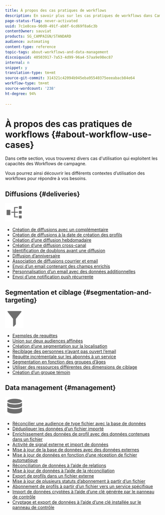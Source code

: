 ```yaml
---
title: À propos des cas pratiques de workflows
description: En savoir plus sur les cas pratiques de workflows dans Campaign Standard.
page-status-flag: never-activated
uuid: 7c1e8cea-90d0-491f-ab8f-6cd69f8a6c3b
contentOwner: sauviat
products: SG_CAMPAIGN/STANDARD
audience: automating
content-type: reference
topic-tags: about-workflows-and-data-management
discoiquuid: 40503917-7a53-4d99-96a4-57aa9e98ec87
internal: n
snippet: y
translation-type: tm+mt
source-git-commit: 314321c42094b945eba95540375eeeabacb84e64
workflow-type: tm+mt
source-wordcount: '238'
ht-degree: 94%

---
```



# À propos des cas pratiques de workflows {#about-workflow-use-cases}

Dans cette section, vous trouverez divers cas d&#39;utilisation qui exploitent les capacités des Workflows de campagne.

Vous pourrez ainsi découvrir les différents contextes d’utilisation des workflows pour répondre à vos besoins.

## Diffusions {#deliveries}

<img src="assets/do-not-localize/icon_workflows.svg" width="60px">

* [Création de diffusions avec un complémentaire](../../automating/using/workflow-created-query-with-complement.md)
* [Création de diffusions à la date de création des profils](../../automating/using/workflow-creation-date-query.md)
* [Création d’une diffusion hebdomadaire](../../automating/using/workflow-weekly-offer.md)
* [Création d’une diffusion cross-canal](../../automating/using/workflow-cross-channel-delivery.md)
* [Identification de doublons avant une diffusion](../../automating/using/identifying-duplicated-before-delivery.md)
* [Diffusion d’anniversaire](../../automating/using/birthday-delivery.md)
* [Association de diffusions courrier et email](../../automating/using/coupling-email-direct-mail.md)
* [Envoi d’un email contenant des champs enrichis](../../automating/using/sending-email-enriched-fields.md)
* [Personnalisation d’un email avec des données additionnelles](../../automating/using/personalizing-email-with-additional-data.md)
* [Envoi d’une notification push récurrente](../../automating/using/recurring-push-notifications.md)

## Segmentation et ciblage {#segmentation-and-targeting}

<img src="assets/do-not-localize/icon_filter.svg" width="60px">

* [Exemples de requêtes ](../../automating/using/query-samples.md)
* [Union sur deux audiences affinées](../../automating/using/union-on-two-refined-audiences.md)
* [Création d’une segmentation sur la localisation](../../automating/using/workflow-segmentation-location.md)
* [Reciblage des personnes n’ayant pas ouvert l’email](../../automating/using/workflow-cross-channel-retargeting.md)
* [Requête incrémentale sur les abonnés à un service](../../automating/using/incremental-query-on-subscribers.md)
* [Segmentation en fonction des groupes d’âges](../../automating/using/segmentation-age-groups.md)
* [Utiliser des ressources différentes des dimensions de ciblage](../../automating/using/using-resources-different-from-targeting-dimensions.md)
* [Création d’un groupe témoin](../../automating/using/workflow-control-group.md)

## Data management {#management}

<img src="assets/do-not-localize/icon_manage.svg" width="60px">

* [Réconcilier une audience de type fichier avec la base de données](../../automating/using/reconcile-file-audience-with-database.md)
* [Dédupliquer les données d’un fichier importé](../../automating/using/deduplicating-data-imported-file.md)
* [Enrichissement des données de profil avec des données contenues dans un fichier](../../automating/using/enriching-profile-data-file.md)
* [Activité de signal externe et import de données](../../automating/using/external-signal-data-import.md)
* [Mise à jour de la base de données avec des données externes](../../automating/using/update-database-file.md)
* [Mise à jour de données en fonction d’une réception de fichier automatique](../../automating/using/update-data-automatic-download.md)
* [Réconciliation de données à l’aide de relations](../../automating/using/reconciliation-using-relations.md)
* [Mise à jour de données à l’aide de la réconciliation](../../automating/using/data-update-reconciliation.md)
* [Export de profils dans un fichier externe](../../automating/using/exporting-profiles-in-file.md)
* [Mise à jour de plusieurs statuts d’abonnement à partir d’un fichier](../../automating/using/updating-subscriptions-from-file.md)
* [Abonnement de profils à partir d’un fichier vers un service spécifique](../../automating/using/subscribing-profiles-from-file.md)
* [Import de données cryptées à l’aide d’une clé générée par le panneau de contrôle](../../automating/using/managing-encrypted-data.md#use-case-gpg-decrypt)
* [Cryptage et export de données à l’aide d’une clé installée sur le panneau de contrôle](../../automating/using/managing-encrypted-data.md#use-case-gpg-encrypt)
